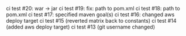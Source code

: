 ci test #20: war -> jar
ci test #19: fix: path to pom.xml
ci test #18: path to pom.xml
ci test #17: specified maven goal(s)
ci test #16: changed aws deploy target
ci test #15 (reverted matrix back to constants)
ci test #14 (added aws deploy target)
ci test #13 (git username changed)
